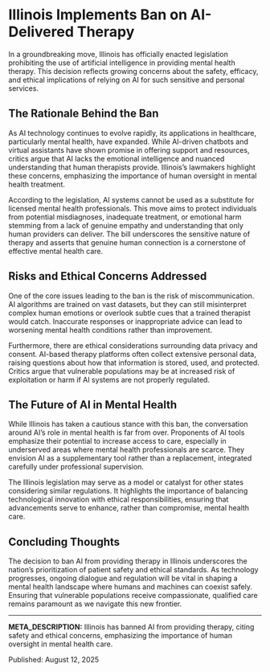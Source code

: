 # Illinois Implements Ban on AI-Delivered Therapy

In a groundbreaking move, Illinois has officially enacted legislation prohibiting the use of artificial intelligence in providing mental health therapy. This decision reflects growing concerns about the safety, efficacy, and ethical implications of relying on AI for such sensitive and personal services.

## The Rationale Behind the Ban

As AI technology continues to evolve rapidly, its applications in healthcare, particularly mental health, have expanded. While AI-driven chatbots and virtual assistants have shown promise in offering support and resources, critics argue that AI lacks the emotional intelligence and nuanced understanding that human therapists provide. Illinois’s lawmakers highlight these concerns, emphasizing the importance of human oversight in mental health treatment.

According to the legislation, AI systems cannot be used as a substitute for licensed mental health professionals. This move aims to protect individuals from potential misdiagnoses, inadequate treatment, or emotional harm stemming from a lack of genuine empathy and understanding that only human providers can deliver. The bill underscores the sensitive nature of therapy and asserts that genuine human connection is a cornerstone of effective mental health care.

## Risks and Ethical Concerns Addressed

One of the core issues leading to the ban is the risk of miscommunication. AI algorithms are trained on vast datasets, but they can still misinterpret complex human emotions or overlook subtle cues that a trained therapist would catch. Inaccurate responses or inappropriate advice can lead to worsening mental health conditions rather than improvement.

Furthermore, there are ethical considerations surrounding data privacy and consent. AI-based therapy platforms often collect extensive personal data, raising questions about how that information is stored, used, and protected. Critics argue that vulnerable populations may be at increased risk of exploitation or harm if AI systems are not properly regulated.

## The Future of AI in Mental Health

While Illinois has taken a cautious stance with this ban, the conversation around AI’s role in mental health is far from over. Proponents of AI tools emphasize their potential to increase access to care, especially in underserved areas where mental health professionals are scarce. They envision AI as a supplementary tool rather than a replacement, integrated carefully under professional supervision.

The Illinois legislation may serve as a model or catalyst for other states considering similar regulations. It highlights the importance of balancing technological innovation with ethical responsibilities, ensuring that advancements serve to enhance, rather than compromise, mental health care.

## Concluding Thoughts

The decision to ban AI from providing therapy in Illinois underscores the nation’s prioritization of patient safety and ethical standards. As technology progresses, ongoing dialogue and regulation will be vital in shaping a mental health landscape where humans and machines can coexist safely. Ensuring that vulnerable populations receive compassionate, qualified care remains paramount as we navigate this new frontier.

---

**META_DESCRIPTION:** Illinois has banned AI from providing therapy, citing safety and ethical concerns, emphasizing the importance of human oversight in mental health care.

Published: August 12, 2025
